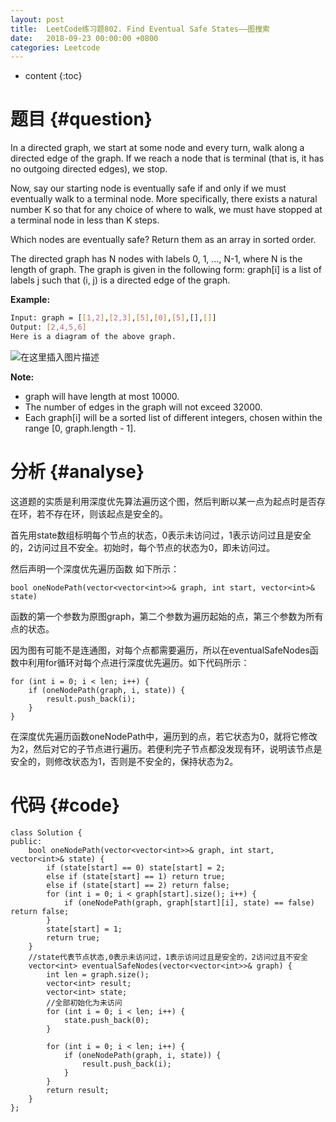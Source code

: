 ```yaml
---
layout: post
title:  LeetCode练习题802. Find Eventual Safe States——图搜索
date:   2018-09-23 00:00:00 +0800
categories: Leetcode
---
```


* content
{:toc}



# 题目  {#question}
In a directed graph, we start at some node and every turn, walk along a directed edge of the graph.  If we reach a node that is terminal (that is, it has no outgoing directed edges), we stop.

Now, say our starting node is eventually safe if and only if we must eventually walk to a terminal node.  More specifically, there exists a natural number K so that for any choice of where to walk, we must have stopped at a terminal node in less than K steps.

Which nodes are eventually safe?  Return them as an array in sorted order.

The directed graph has N nodes with labels 0, 1, ..., N-1, where N is the length of graph.  The graph is given in the following form: graph[i] is a list of labels j such that (i, j) is a directed edge of the graph.

**Example:**
```bash
Input: graph = [[1,2],[2,3],[5],[0],[5],[],[]]
Output: [2,4,5,6]
Here is a diagram of the above graph.
```

![在这里插入图片描述](https://raw.githubusercontent.com/watchcat2k/watchcat2k.github.io/master/styles/images/blogImage/2018-09/2018-09-23-1.png)

**Note:**

- graph will have length at most 10000.
- The number of edges in the graph will not exceed 32000.
- Each graph[i] will be a sorted list of different integers, chosen within the range [0, graph.length - 1].


# 分析  {#analyse}
这道题的实质是利用深度优先算法遍历这个图，然后判断以某一点为起点时是否存在环，若不存在环，则该起点是安全的。

首先用state数组标明每个节点的状态，0表示未访问过，1表示访问过且是安全的，2访问过且不安全。初始时，每个节点的状态为0，即未访问过。

然后声明一个深度优先遍历函数 如下所示：

```
bool oneNodePath(vector<vector<int>>& graph, int start, vector<int>& state)
```

函数的第一个参数为原图graph，第二个参数为遍历起始的点，第三个参数为所有点的状态。

因为图有可能不是连通图，对每个点都需要遍历，所以在eventualSafeNodes函数中利用for循环对每个点进行深度优先遍历。如下代码所示：

```
for (int i = 0; i < len; i++) {
    if (oneNodePath(graph, i, state)) {
        result.push_back(i);
    }
}
```

在深度优先遍历函数oneNodePath中，遍历到的点，若它状态为0，就将它修改为2，然后对它的子节点进行遍历。若便利完子节点都没发现有环，说明该节点是安全的，则修改状态为1，否则是不安全的，保持状态为2。

# 代码  {#code}
```
class Solution {
public:
    bool oneNodePath(vector<vector<int>>& graph, int start, vector<int>& state) {
        if (state[start] == 0) state[start] = 2;
        else if (state[start] == 1) return true;
        else if (state[start] == 2) return false;
        for (int i = 0; i < graph[start].size(); i++) {
            if (oneNodePath(graph, graph[start][i], state) == false) return false;
        }
        state[start] = 1;
        return true;
    }
    //state代表节点状态,0表示未访问过，1表示访问过且是安全的，2访问过且不安全
    vector<int> eventualSafeNodes(vector<vector<int>>& graph) {
        int len = graph.size();
        vector<int> result;
        vector<int> state;
        //全部初始化为未访问
        for (int i = 0; i < len; i++) {
            state.push_back(0);
        }

        for (int i = 0; i < len; i++) {
            if (oneNodePath(graph, i, state)) {
                result.push_back(i);
            }
        }
        return result;
    }
};
```